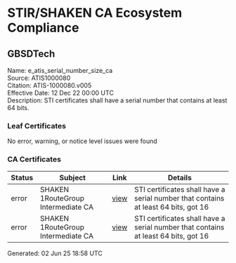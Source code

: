 # STIR/SHAKEN CA Ecosystem Compliance

## GBSDTech

Name: e_atis_serial_number_size_ca\
Source: ATIS1000080\
Citation: ATIS-1000080.v005\
Effective Date: 12 Dec 22 00:00 UTC\
Description: STI certificates shall have a serial number that contains at least 64 bits.

### Leaf Certificates

No error, warning, or notice level issues were found

### CA Certificates

| Status | Subject | Link | Details |
|--------|---------|------|---------|
| error | SHAKEN 1RouteGroup Intermediate CA | [view](../../CERTS/7dea6c98003ca7bd868598f4b62b7be016f5cad5542e8fd95150225d1accf9cf/README.md) | STI certificates shall have a serial number that contains at least 64 bits, got 16 |
| error | SHAKEN 1RouteGroup Intermediate CA | [view](../../CERTS/de6fcb6ba446b8b669a53ed338795ce54b2e3f5be20320fef1644e10fe3b9c3a/README.md) | STI certificates shall have a serial number that contains at least 64 bits, got 16 |


Generated: 02 Jun 25 18:58 UTC